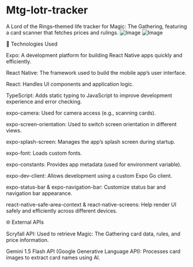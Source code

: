 # Mtg-lotr-tracker
A Lord of the Rings–themed life tracker for Magic: The Gathering, featuring a card scanner that fetches prices and rulings.
![Image](https://github.com/user-attachments/assets/9e0984f0-edc8-4971-9548-a985cd91a2fe)
![Image](https://github.com/user-attachments/assets/e6f75efb-7e5b-4373-a444-6c24274034b6)

🔧 Technologies Used

Expo: A development platform for building React Native apps quickly and efficiently.

React Native: The framework used to build the mobile app’s user interface.

React: Handles UI components and application logic.

TypeScript: Adds static typing to JavaScript to improve development experience and error checking.

expo-camera: Used for camera access (e.g., scanning cards).

expo-screen-orientation: Used to switch screen orientation in different views.

expo-splash-screen: Manages the app’s splash screen during startup.

expo-font: Loads custom fonts.

expo-constants: Provides app metadata (used for environment variable).

expo-dev-client: Allows development using a custom Expo Go client.

expo-status-bar & expo-navigation-bar: Customize status bar and navigation bar appearance.

react-native-safe-area-context & react-native-screens: Help render UI safely and efficiently across different devices.

🌐 External APIs

Scryfall API: Used to retrieve Magic: The Gathering card data, rules, and price information.

Gemini 1.5 Flash API (Google Generative Language API): Processes card images to extract card names using AI.
